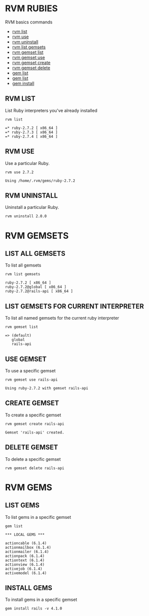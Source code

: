 # RVM RUBIES
RVM basics commands
- [rvm list](https://github.com/CarlosGarciaRa/rails-notes/blob/main/rvm-basics.md#rvm-list)
- [rvm use](https://github.com/CarlosGarciaRa/rails-notes/blob/main/rvm-basics.md#rvm-use)
- [rvm uninstall](https://github.com/CarlosGarciaRa/rails-notes/blob/main/rvm-basics.md#rvm-uninstall)
- [rvm list gemsets](https://github.com/CarlosGarciaRa/rails-notes/blob/main/rvm-basics.md#list-all-gemsets)
- [rvm gemset list](https://github.com/CarlosGarciaRa/rails-notes/blob/main/rvm-basics.md#list-gemsets-for-current-interpreter)
- [rvm gemset use](https://github.com/CarlosGarciaRa/rails-notes/blob/main/rvm-basics.md#use-gemset)
- [rvm gemset create](https://github.com/CarlosGarciaRa/rails-notes/blob/main/rvm-basics.md#create-gemset)
- [rvm gemset delete](https://github.com/CarlosGarciaRa/rails-notes/blob/main/rvm-basics.md#delete-gemset)
- [gem list](https://github.com/CarlosGarciaRa/rails-notes/blob/main/rvm-basics.md#list-gems)
- [gem list](https://github.com/CarlosGarciaRa/rails-notes/blob/main/rvm-basics.md#list-gems)
- [gem install](https://github.com/CarlosGarciaRa/rails-notes/blob/main/rvm-basics.md#gem-install)

## RVM LIST
List Ruby interpreters you've already installed
```
rvm list

=* ruby-2.7.2 [ x86_64 ]
=* ruby-2.7.3 [ x86_64 ]
=* ruby-2.7.4 [ x86_64 ]
```

## RVM USE
Use a particular Ruby.
```
rvm use 2.7.2

Using /home/.rvm/gems/ruby-2.7.2
```
## RVM UNINSTALL
Uninstall a particular Ruby.
```
rvm uninstall 2.0.0
```
# RVM GEMSETS

## LIST ALL GEMSETS
To list all gemsets

```
rvm list gemsets

ruby-2.7.2 [ x86_64 ]
ruby-2.7.2@global [ x86_64 ]
ruby-2.7.2@rails-api [ x86_64 ]
```
## LIST GEMSETS FOR CURRENT INTERPRETER
To list all named gemsets for the current ruby interpreter

```
rvm gemset list

=> (default)
   global
   rails-api
```

## USE GEMSET
To use a specific gemset

```
rvm gemset use rails-api

Using ruby-2.7.2 with gemset rails-api
```

## CREATE GEMSET
To create a specific gemset

```
rvm gemset create rails-api

Gemset 'rails-api' created.
```

## DELETE GEMSET
To delete a specific gemset

```
rvm gemset delete rails-api
```

# RVM GEMS

## LIST GEMS
To list gems in a specific gemset

```
gem list

*** LOCAL GEMS ***

actioncable (6.1.4)
actionmailbox (6.1.4)
actionmailer (6.1.4)
actionpack (6.1.4)
actiontext (6.1.4)
actionview (6.1.4)
activejob (6.1.4)
activemodel (6.1.4)
```

## INSTALL GEMS
To install gems in a specific gemset

```
gem install rails -v 4.1.0
```
